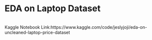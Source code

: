 <H1>EDA on Laptop Dataset</H1><br>
Kaggle Notebook Link:https://www.kaggle.com/code/jeslyjoji/eda-on-uncleaned-laptop-price-dataset
